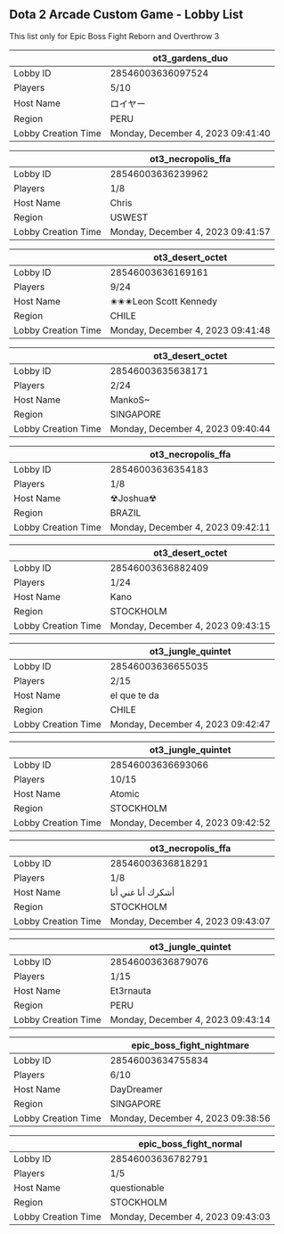 ## Dota 2 Arcade Custom Game - Lobby List

This list only for Epic Boss Fight Reborn and Overthrow 3

|  | ot3_gardens_duo |
| ------ | ------ |
| Lobby ID | 28546003636097524 |
| Players | 5/10 |
| Host Name | ロイヤー |
| Region | PERU |
| Lobby Creation Time | Monday, December 4, 2023 09:41:40 |


|  | ot3_necropolis_ffa |
| ------ | ------ |
| Lobby ID | 28546003636239962 |
| Players | 1/8 |
| Host Name | Chris |
| Region | USWEST |
| Lobby Creation Time | Monday, December 4, 2023 09:41:57 |


|  | ot3_desert_octet |
| ------ | ------ |
| Lobby ID | 28546003636169161 |
| Players | 9/24 |
| Host Name | ✬✬✬Leon Scott Kennedy |
| Region | CHILE |
| Lobby Creation Time | Monday, December 4, 2023 09:41:48 |


|  | ot3_desert_octet |
| ------ | ------ |
| Lobby ID | 28546003635638171 |
| Players | 2/24 |
| Host Name | MankoS~ |
| Region | SINGAPORE |
| Lobby Creation Time | Monday, December 4, 2023 09:40:44 |


|  | ot3_necropolis_ffa |
| ------ | ------ |
| Lobby ID | 28546003636354183 |
| Players | 1/8 |
| Host Name | ☢Joshua☢ |
| Region | BRAZIL |
| Lobby Creation Time | Monday, December 4, 2023 09:42:11 |


|  | ot3_desert_octet |
| ------ | ------ |
| Lobby ID | 28546003636882409 |
| Players | 1/24 |
| Host Name | Kano |
| Region | STOCKHOLM |
| Lobby Creation Time | Monday, December 4, 2023 09:43:15 |


|  | ot3_jungle_quintet |
| ------ | ------ |
| Lobby ID | 28546003636655035 |
| Players | 2/15 |
| Host Name | el que te da |
| Region | CHILE |
| Lobby Creation Time | Monday, December 4, 2023 09:42:47 |


|  | ot3_jungle_quintet |
| ------ | ------ |
| Lobby ID | 28546003636693066 |
| Players | 10/15 |
| Host Name | Atomic |
| Region | STOCKHOLM |
| Lobby Creation Time | Monday, December 4, 2023 09:42:52 |


|  | ot3_necropolis_ffa |
| ------ | ------ |
| Lobby ID | 28546003636818291 |
| Players | 1/8 |
| Host Name | أشكرك أنا غني أنا |
| Region | STOCKHOLM |
| Lobby Creation Time | Monday, December 4, 2023 09:43:07 |


|  | ot3_jungle_quintet |
| ------ | ------ |
| Lobby ID | 28546003636879076 |
| Players | 1/15 |
| Host Name | Et3rnauta |
| Region | PERU |
| Lobby Creation Time | Monday, December 4, 2023 09:43:14 |


|  | epic_boss_fight_nightmare |
| ------ | ------ |
| Lobby ID | 28546003634755834 |
| Players | 6/10 |
| Host Name | DayDreamer |
| Region | SINGAPORE |
| Lobby Creation Time | Monday, December 4, 2023 09:38:56 |


|  | epic_boss_fight_normal |
| ------ | ------ |
| Lobby ID | 28546003636782791 |
| Players | 1/5 |
| Host Name | questionable |
| Region | STOCKHOLM |
| Lobby Creation Time | Monday, December 4, 2023 09:43:03 |


